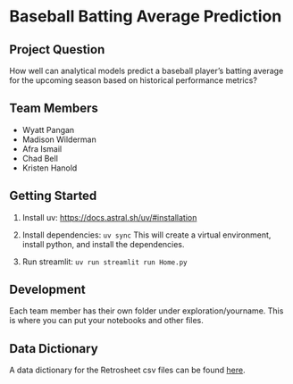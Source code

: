 # Baseball Batting Average Prediction

## Project Question

How well can analytical models predict a baseball player’s batting average for the upcoming season based on historical performance metrics?

## Team Members

- Wyatt Pangan
- Madison Wilderman
- Afra Ismail
- Chad Bell
- Kristen Hanold

## Getting Started

1. Install uv: https://docs.astral.sh/uv/#installation

2. Install dependencies: `uv sync`
   This will create a virtual environment, install python, and install the dependencies.

3. Run streamlit: `uv run streamlit run Home.py`

## Development

Each team member has their own folder under exploration/yourname. This is where you can put your notebooks and other files.


## Data Dictionary

A data dictionary for the Retrosheet csv files can be found [here](https://www.retrosheet.org/downloads/csvcontents.html). 